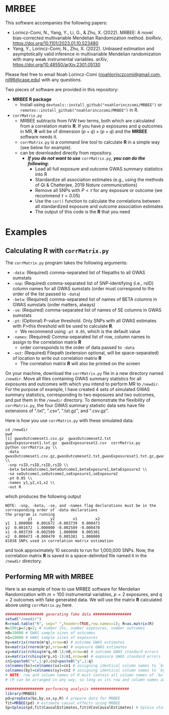 # MRBEE
This software accompanies the following papers:

- Lorincz-Comi, N., Yang, Y., Li, G., & Zhu, X. (2022). MRBEE: A novel bias-corrected multivariable Mendelian Randomization method. *bioRxiv*, https://doi.org/10.1101/2023.01.10.523480
- Yang, Y., Lorincz-Comi, N., Zhu, X. (2022). Unbiased estimation and asymptotically valid inference in multivariable Mendelian randomization with many weak instrumental variables. *arXiv*, https://doi.org/10.48550/arXiv.2301.05130

Please feel free to email Noah Lorincz-Comi (noahlorinczcomi@gmail.com, njl96@case.edu) with any questions.

Two pieces of software are provided in this repository:
- **MRBEE R package**
  - Install using `devtools::install_github("noahlorinczcomi/MRBEE")` or `remotes::install_github("noahlorinczcomi/MRBEE")` in R.
- `corrMatrix.py`
  - MRBEE subtracts from IVW two terms, both which are calculated from a correlation matrix **R**. If you have $p$ exposures and $q$ outcomes in MR, **R** will be of dimension $(p+q)\times (p+q)$ and the **MRBEE** software needs it.
  - `corrMatrix.py` is a command line tool to calculate **R** in a simple way (see below for example).
  - can be downloaded directly from repository.
    - ***If you do not want to use*** `corrMatrix.py`, ***you can do the following***:
      - Load all full exposure and outcome GWAS summary statistics into R
      - Standardize all association estimates (e.g., using the methods of Qi & Chatterjee, 2019 *Nature communications*)
      - Remove all SNPs with $P<\tau$ for any exposure or outcome (we recommend $\tau=0.05$)
      - Use the `cor()` function to calculate the correlations between all standardized exposure and outcome association estimates
      - The output of this code is the **R** that you need

# Examples
## Calculating **R** with `corrMatrix.py`
The `corrMatrix.py` program takes the following arguments:
- `-data`: (Required) comma-separated list of filepaths to all GWAS sumstats
- `-snp`: (Required) comma-separated list of SNP-identifying (i.e., rsID) column names for all GWAS sumstats (order must correspond to the order of the list passed to `-data`)
- `-beta`: (Required) comma-separated list of names of BETA columns in GWAS sumstats (order matters, always)
- `-se`: (Required) comma-separated list of names of SE columns in GWAS sumstats
- `-pt`: (Optional) P-value threshold. Only SNPs with all GWAS estimates with P>this threshold will be used to calculate **R**.
  - We recommend using `-pt 0.05`, which is the default value
- `-names`: (Required) Comma-separated list of row, column names to assign to the correlation matrix **R**
  - order corresponds to the order of data passed to `-data`
- `-out`: (Required) Filepath (extension optional, will be space-separated) of location to write out correlation matrix **R**
  - The correlation matrix **R** will also be printed on the screen

On your machine, download the `corrMatrix.py` file in a new directory named `/newdir`. Move all files containing GWAS summary statistics for all exposures and outcomes with which you intend to perform MR to `/newdir`. For the purpose of example, I have created 4 sets of simulated GWAS summary statistics, corresponding to two exposures and two outcomes, and put them in the `/newdir` directory. To demonstrate the flexibility of `corrMatrix.py`, the four GWAS summary statistic data sets have file extensions of ".txt", ".csv", ".txt.gz", and ".csv.gz".

Here is how you use `corrMatrix.py` with these simulated data:
```
cd /newdir
pwd
[1] gwasOutcomeset1.csv.gz  gwasOutcomeset2.txt  gwasExposureset1.txt.gz  gwasExposureset2.csv  corrMatrix.py
python corrMatrix.py \\
 -data gwasOutcomeset1.csv.gz,gwasOutcomeset2.txt,gwasExposureset1.txt.gz,gwasExposureset2.csv \\ 
 -snp rsID,rsID,rsID,rsID \\ 
 -beta betaOutcome1,betaOutcome2,betaExposure1,betaExposure2 \\ 
 -se seOutcome1,seOutcome2,seExposure1,seExposure2 
 -pt 0.05 \\
 -names y1,y2,x1,x2 \\
 -out R
```
which produces the following output
```
NOTE: -snp, -beta, -se, and -names flag declarations must be in the corresponding order of -data declarations
the program is running
          y1        y2        x1        x2
y1  1.000000  0.001672 -0.003739  0.000473
y2  0.001672  1.000000 -0.002589 -0.000470
x1 -0.003739 -0.002589  1.000000  0.005381
x2  0.000473 -0.000470  0.005381  1.000000
81038 SNPs used in correlation matrix estimation
```
and took approximately 10 seconds to run for 1,000,000 SNPs. Now, the correlation matrix **R** is saved in a space-delimited file named `R` in the `/newdir` directory.

## Performing MR with MRBEE
Here is an example of how to use MRBEE software for Mendelian Randomization with $m=100$ instrumental variables, $p=2$ exposures, and $q=2$ outcomes with fake generated data. We will use the matrix **R** calculated above using `corrMatrix.py` here.

```R
################# generating fake data #################
setwd("/newdir")
R=read.table("R", sep=" ",header=TRUE,row.names=1); R=as.matrix(R)
m=100;p=2;q=2; # number IVs, number exposures, number outcomes
n0=10000 # GWAS sample sizes of outcomes
n1=10000 # GWAS sample sizes of exposures
by=matrix(rnorm(m*q),nrow=m) # outcome GWAS estimates
bx=matrix(rnorm(m*p),nrow=m) # exposure GWAS estimates
sy=matrix(rchisq(m*q,n0-1)/n0,nrow=m) # outcome GWAS standard errors
sx=matrix(rchisq(m*p,n1-1)/n1,nrow=m) # exposure GWAS standard errors
cn1=paste0("x",1:p);cn2=paste0("y",1:q)
colnames(bx)=colnames(sx)=cn1 # assigning identical column names to `bx` and `sx` (required)
colnames(by)=colnames(sy)=cn2 # assigning identical column names to `by` and `sy` (required)
# NOTE: row and column names of R must contain all column names of `bx` and `by` 
# (R can be arranged in any way, so long as its row and column names are correctly specified)

################# performing analysis #################
library(MRBEE)
pd=prepData(bx,by,sx,sy,R) # prepare data for MRBEE
fit=MRBEE(pd) # estimate causal effects using MRBEE 
Sp=Spleio(pd,fit$CausalEstimates,fit$VCovCausalEstimates) # Spleio statistics and P-values for horizontal pleiotropy for each IV 
```
